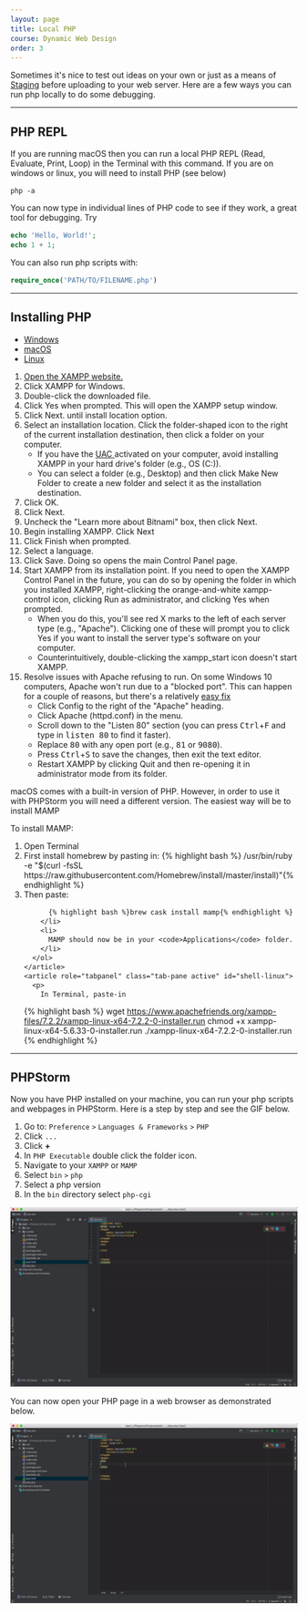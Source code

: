 ```yaml
---
layout: page
title: Local PHP
course: Dynamic Web Design
order: 3
---
```


Sometimes it's nice to test out ideas on your own or just as a means of [Staging](https://en.wikipedia.org/wiki/Deployment_environment#Staging) before uploading to your web server. Here are a few ways you can run php locally to do some debugging.

---

## PHP REPL

If you are running macOS then you can run a local PHP REPL (Read, Evaluate, Print, Loop) in the Terminal with this command. If you are on windows or linux, you will need to install PHP (see below)

```
php -a
```

You can now type in individual lines of PHP code to see if they work, a great tool for debugging. Try

```php
echo 'Hello, World!';
echo 1 + 1;
```

You can also run php scripts with:

```php
require_once('PATH/TO/FILENAME.php')
```

---

## Installing PHP

<div>
  <ul class="nav nav-tabs nav-justified" role="tablist">
    <li role="presentation" class="active"><a data-os="windows" href="#shell-windows" aria-controls="Windows" role="tab" data-toggle="tab"><i class="fab fa-windows"></i> Windows</a></li>
    <li role="presentation"><a data-os="macos" href="#shell-macos" aria-controls="MacOS" role="tab" data-toggle="tab"><i class="fab fa-apple"></i> macOS</a></li>
    <li role="presentation"><a data-os="linux" href="#shell-linux" aria-controls="Linux" role="tab" data-toggle="tab"><i class="fab fa-linux"></i> Linux</a></li>
  </ul>
  <div class="tab-content">
    <article role="tabpanel" class="tab-pane active" id="shell-windows">
      <ol>
        <li>
           <a href="https://www.apachefriends.org/index.html" rel="nofollow">Open the XAMPP website.</a>
        </li>
        <li>
          Click XAMPP for Windows.
        </li>
        <li>
          Double-click the downloaded file.
        </li>
        <li>
          Click Yes when prompted. This will open the XAMPP setup window.
        </li>
        <li>
          Click Next. until install location option.
        </li>
        <li>
          Select an installation location. Click the folder-shaped icon to the right of the current installation destination, then click a folder on your computer.
          <ul>
            <li>If you have the
              <a href="https://docs.microsoft.com/en-us/windows/security/identity-protection/user-account-control/how-user-account-control-works">
                UAC
              </a>
              activated on your computer, avoid installing XAMPP in your hard drive's folder (e.g., OS (C:)).
            </li>
            <li>
              You can select a folder (e.g., Desktop) and then click Make New Folder to create a new folder and select it as the installation destination.
            </li>
          </ul>
        </li>
        <li>
          Click OK.
        </li>
        <li>
          Click Next.
        </li>
        <li>
          Uncheck the "Learn more about Bitnami" box, then click Next.
        </li>
        <li>
          Begin installing XAMPP. Click Next
        </li>
        <li>
          Click Finish when prompted.
        </li>
        <li>
          Select a language.
        </li>
        <li>
          Click Save. Doing so opens the main Control Panel page.
        </li>
        <li>
          Start XAMPP from its installation point. If you need to open the XAMPP Control Panel in the future, you can do so by opening the folder in which you installed XAMPP, right-clicking the orange-and-white
          xampp-control icon, clicking Run as administrator, and clicking Yes when prompted.
          <ul>
            <li>When you do this, you'll see red X marks to the left of each server type (e.g., "Apache"). Clicking one of these will prompt you to click Yes if you want to install the server type's software on your
              computer.</li>
            <li>Counterintuitively, double-clicking the xampp_start icon doesn't start XAMPP.</li>
          </ul>
        </li>
        <li>
          Resolve issues with Apache refusing to run. On some Windows 10 computers, Apache won't run due to a "blocked port". This can happen for a couple of reasons, but there's a relatively
          <a href="https://pureinfotech.com/install-xampp-windows-10/">easy fix</a>
          <ul>
            <li>Click Config to the right of the "Apache" heading.</li>
            <li>Click Apache (httpd.conf) in the menu.</li>
            <li>Scroll down to the "Listen 80" section (you can press <kbd>Ctrl</kbd>+<kbd>F</kbd> and type in <kbd>listen 80</kbd> to find it faster).</li>
            <li>Replace <kbd>80</kbd> with any open port (e.g., <kbd>81</kbd> or <kbd>9080</kbd>).</li>
            <li>Press <kbd>Ctrl</kbd>+<kbd>S</kbd> to save the changes, then exit the text editor.</li>
            <li>Restart XAMPP by clicking Quit and then re-opening it in administrator mode from its folder.</li>
          </ul>
        </li>
      </ol>
    </article>
    <article role="tabpanel" class="tab-pane active" id="shell-macos">
      <p>
        macOS comes with a built-in version of PHP. However, in order to use it with PHPStorm you will need a different version. The easiest way will be to install MAMP
      </p>
      <p>
        To install MAMP:
      </p>
      <ol>
        <li>Open Terminal</li>
        <li>
          First install homebrew by pasting in:
{% highlight bash %}
/usr/bin/ruby -e "$(curl -fsSL https://raw.githubusercontent.com/Homebrew/install/master/install)"{% endhighlight %}
        </li>
        <li>
          Then paste:

          {% highlight bash %}brew cask install mamp{% endhighlight %}
        </li>
        <li>
          MAMP should now be in your <code>Applications</code> folder.
        </li>
      </ol>
    </article>
    <article role="tabpanel" class="tab-pane active" id="shell-linux">
      <p>
        In Terminal, paste-in
{% highlight bash %}
wget https://www.apachefriends.org/xampp-files/7.2.2/xampp-linux-x64-7.2.2-0-installer.run
chmod +x xampp-linux-x64-5.6.33-0-installer.run
./xampp-linux-x64-7.2.2-0-installer.run
{% endhighlight %}
      </p>
    </article>
  </div>

</div>

---

## PHPStorm

Now you have PHP installed on your machine, you can run your php scripts and webpages in PHPStorm. Here is a step by step and see the GIF below.

1. Go to: `Preference` `>` `Languages & Frameworks` `>` `PHP`
2. Click `...`
3. Click **+**
4. In `PHP Executable` double click the folder icon.
5. Navigate to your `XAMPP` or `MAMP`
6. Select `bin` `>` `php`
7. Select a php version
8. In the `bin` directory select `php-cgi`

![Set Local PHP](gif/SetPHPLocal.gif)

You can now open your PHP page in a web browser as demonstrated below.

![Local PHP Test](gif/PHPLocalTest.gif)
